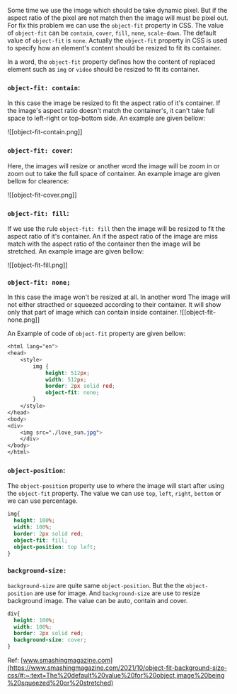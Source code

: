 Some time we use the image which should be take dynamic pixel. But if the aspect ratio of the pixel are not match then the image will must be pixel out. For fix this problem we can use the `object-fit` property in CSS. The value of `object-fit` can be `contain`, `cover`, `fill`, `none`, `scale-down`. The default value of `object-fit` is `none`. Actually the `object-fit` property in CSS is used to specify how an element's content should be resized to fit its container.

In a word, the `object-fit` property defines how the content of replaced element such as `img` or `video` should be resized to fit its container.


### `object-fit: contain`:
In this case the image be resized to fit the aspect ratio of it's container. If the image's aspect ratio doesn't match the container's, it can't take full space to left-right or top-bottom side. An example are given bellow:

![[object-fit-contain.png]]

### `object-fit: cover`:

Here, the images will resize or another word the image will be zoom in or zoom out to take the full space of container. An example image are given bellow for clearence:

![[object-fit-cover.png]]

### `object-fit: fill`:

If we use the rule `object-fit: fill` then the image will be resized to fit the aspect ratio of it's container. An if the aspect ratio of the image are miss match with the aspect ratio of the container then the image will be stretched. An example image are given bellow:

![[object-fit-fill.png]]

### `object-fit: none;`

In this case the image won't be resized at all. In another word The image will not either stracthed or squeezed according to their container. It will show only that part of image which can contain inside container.
![[object-fit-none.png]]

An Example of code of `object-fit` property are given bellow:

```css
<html lang="en">
<head>
    <style>
        img {
            height: 512px;
            width: 512px;
            border: 2px solid red;
            object-fit: none;
        }
    </style>
</head>
<body>
<div>
    <img src="./love_sun.jpg">
    </div>
</body>
</html>
```

### `object-position`:
The `object-position` property use to where the image will start  after using the `object-fit` property. The value we can use `top`, `left`, `right`, `bottom` or we can use percentage. 
```css
img{
  height: 100%;
  width: 100%;
  border: 2px solid red;
  object-fit: fill;
  object-position: top left;
}
```

### `background-size:`

`background-size` are quite same `object-position`. But the the `object-position` are use for image. And `background-size` are use to resize background image. The value can be auto, contain and cover.

```css
div{
  height: 100%;
  width: 100%;
  border: 2px solid red;
  background-size: cover;
}
```

Ref: [www.smashingmagazine.com](https://www.smashingmagazine.com/2021/10/object-fit-background-size-css/#:~:text=The%20default%20value%20for%20object,image%20being%20squeezed%20or%20stretched)
